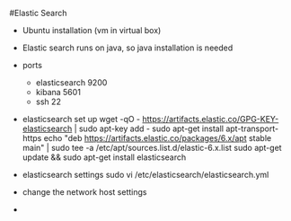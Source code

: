 #Elastic Search

* Ubuntu installation (vm in virtual box)
* Elastic search runs on java, so java installation is needed
* ports
  * elasticsearch 9200
  * kibana  5601
  * ssh 22

* elasticsearch set up
wget -qO - https://artifacts.elastic.co/GPG-KEY-elasticsearch | sudo apt-key add -
sudo apt-get install apt-transport-https
echo "deb https://artifacts.elastic.co/packages/6.x/apt stable main" | sudo tee -a /etc/apt/sources.list.d/elastic-6.x.list
sudo apt-get update && sudo apt-get install elasticsearch
* elasticsearch settings
sudo vi /etc/elasticsearch/elasticsearch.yml
* change the network host settings
*